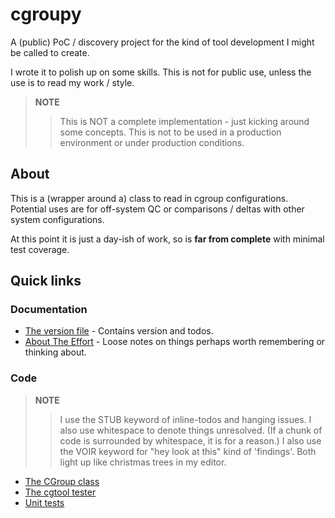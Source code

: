 # cgroupy

A (public) PoC / discovery project for the kind of tool development I might be called to create.

I wrote it to polish up on some skills. This is not for public use, unless the use is to read my work / style.

> __NOTE__
>> This is NOT a complete implementation - just kicking around some concepts. This is not to be used in a production environment or under production conditions.

## About

This is a (wrapper around a) class to read in cgroup configurations. Potential uses are for off-system QC or comparisons / deltas with other system configurations.

At this point it is just a day-ish of work, so is __far from complete__ with minimal test coverage.

## Quick links

### Documentation

- [The version file](Version.md) - Contains version and todos.
- [About The Effort](docs/AboutTheEffort.md) - Loose notes on things perhaps worth remembering or thinking about.

### Code

> __NOTE__
>> I use the STUB keyword of inline-todos and hanging issues. I also use whitespace to denote things unresolved. (If a chunk of code is surrounded by whitespace, it is for a reason.) I also use the VOIR keyword for "hey look at this" kind of 'findings'. Both light up like christmas trees in my editor.

- [The CGroup class](cgtool/CGroup/__init__.py)
- [The cgtool tester](cgtool/__main__.py)
- [Unit tests](tests/test_cgmod.py)
